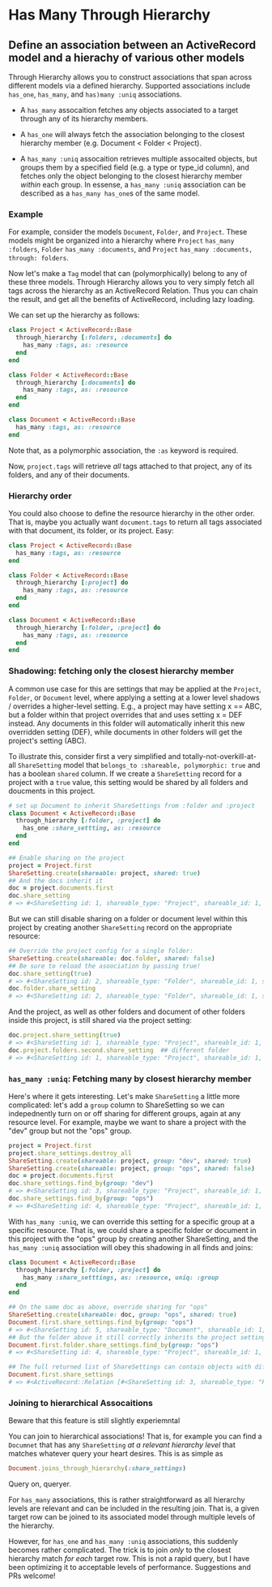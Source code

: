 # Has Many Through Hierarchy
## Define an association between an ActiveRecord model and a hierachy of various other models

Through Hierarchy allows you to construct associations that span across different models via a defined hierarchy. Supported associations include `has_one`, `has_many`, and `has)many :uniq` associations.

* A `has_many` assocaition fetches any objects associated to a target through any of its hierarchy members.

* A `has_one` will always fetch the association belonging to the closest hierarchy member (e.g. Document < Folder < Project).

* A `has_many :uniq` assocaition retrieves multiple assocaited objects, but groups them by a specified field (e.g. a type or type_id column), and fetches only the object belonging to the closest hierarchy member *within* each group. In essense, a `has_many :uniq` association can be described as a `has_many has_one`s of the same model.

### Example

For example, consider the models `Document`, `Folder`, and `Project`. These models might be organized into a hierarchy where `Project` `has_many :folders`, `Folder` `has_many :documents`, and `Project` `has_many :documents, through: folders`.

Now let's make a `Tag` model that can (polymorphically) belong to any of these three models. Through Hierarchy allows you to very simply fetch all tags across the hierarchy as an ActiveRecord Relation. Thus you can chain the result, and get all the benefits of ActiveRecord, including lazy loading.

We can set up the hierarchy as follows:

```ruby
class Project < ActiveRecord::Base
  through_hierarchy [:folders, :documents] do
    has_many :tags, as: :resource
  end
end

class Folder < ActiveRecord::Base
  through_hierarchy [:documents] do
    has_many :tags, as: :resource
  end
end

class Document < ActiveRecord::Base
  has_many :tags, as: :resource
end
```

Note that, as a polymorphic association, the `:as` keyword is required.

Now, `project.tags` will retrieve *all* tags attached to that project, any of its folders, and any of their documents.

### Hierarchy order

You could also choose to define the resource hierarchy in the other order. That is, maybe you actually want `document.tags` to return all tags associated with that document, its folder, or its project. Easy:

```ruby
class Project < ActiveRecord::Base
  has_many :tags, as: :resource
end

class Folder < ActiveRecord::Base
  through_hierarchy [:project] do
    has_many :tags, as: :resource
  end
end

class Document < ActiveRecord::Base
  through_hierarchy [:folder, :project] do
    has_many :tags, as: :resource
  end
end
```

### Shadowing: fetching only the closest hierarchy member

A common use case for this are settings that may be applied at the `Project`, `Folder`, or `Document` level, where applying a setting at a lower level shadows / overrides a higher-level setting. E.g., a project may have setting x == ABC, but a folder within that project overrides that and uses setting x = DEF instead. Any documents in this folder will automatically inherit this new overridden setting (DEF), while documents in other folders will get the project's setting (ABC).

To illustrate this, consider first a very simplified and totally-not-overkill-at-all `ShareSetting` model that `belongs_to :shareable, polymorphic: true` and has a boolean `shared` column. If we create a `ShareSetting` record for a project with a `true` value, this setting would be shared by all folders and doucments in this project.

```ruby
# set up Document to inherit ShareSettings from :folder and :project
class Document < ActiveRecord::Base
  through_hierarchy [:folder, :project] do
    has_one :share_settting, as: :resource
  end
end

## Enable sharing on the project
project = Project.first
ShareSetting.create(shareable: project, shared: true)
## And the docs inherit it
doc = project.documents.first
doc.share_setting
# => #<ShareSetting id: 1, shareable_type: "Project", shareable_id: 1, shared: true>
```

But we can still disable sharing on a folder or document level within this project by creating another `ShareSetting` record on the appropriate resource:

```ruby
## Override the project config for a single folder:
ShareSetting.create(shareable: doc.folder, shared: false)
## Be sure to reload the asoociation by passing true!
doc.share_setting(true)
# => #<ShareSetting id: 2, shareable_type: "Folder", shareable_id: 1, shared: false>
doc.folder.share_setting
# => #<ShareSetting id: 2, shareable_type: "Folder", shareable_id: 1, shared: false>
```

And the project, as well as other folders and document of other folders inside this project, is still shared via the project setting:

```ruby
doc.project.share_setting(true)
# => #<ShareSetting id: 1, shareable_type: "Project", shareable_id: 1, shared: true>
doc.project.folders.second.share_setting  ## different folder
# => #<ShareSetting id: 1, shareable_type: "Project", shareable_id: 1, shared: true>
```

### `has_many :uniq`: Fetching many by closest hierarchy member

Here's where it gets interesting. Let's make `ShareSetting` a little more complicated: let's add a `group` column to ShareSetting so we can indepednently turn on or off sharing for different groups, again at any resource level. For example, maybe we want to share a project with the "dev" group but not the "ops" group.

```ruby
project = Project.first
project.share_settings.destroy_all
ShareSetting.create(shareable: project, group: "dev", shared: true)
ShareSetting.create(shareable: project, group: "ops", shared: false)
doc = project.documents.first
doc.share_settings.find_by(group: "dev")
# => #<ShareSetting id: 3, shareable_type: "Project", shareable_id: 1, group: "dev", shared: true>
doc.share_settings.find_by(group: "ops")
# => #<ShareSetting id: 4, shareable_type: "Project", shareable_id: 1, group: "ops", shared: false>
```

With `has_many :uniq`, we can override this setting for a specific group at a specific resource. That is, we could share a specific folder or document in this project with the "ops" group by creating another ShareSetting, and the `has_many :uniq` association will obey this shadowing in all finds and joins:

```ruby
class Document < ActiveRecord::Base
  through_hierarchy [:folder, :project] do
    has_many :share_setttings, as: :resource, uniq: :group
  end
end

## On the same doc as above, override sharing for "ops"
ShareSetting.create(shareable: doc, group: "ops", shared: true)
Document.first.share_settings.find_by(group: "ops")
# => #<ShareSetting id: 5, shareable_type: "Document", shareable_id: 1, group: "ops", shared: true>
## But the folder above it still correctly inherits the project setting
Document.first.folder.share_settings.find_by(group: "ops")
# => #<ShareSetting id: 4, shareable_type: "Project", shareable_id: 1, group: "ops", shared: false>

## The full returned list of ShareSettings can contain objects with different hierarchy levels, each being the closest for the `:group` column:
Document.first.share_settings
# => #<ActiveRecord::Relation [#<ShareSetting id: 3, shareable_type: "Project", shareable_id: 1, group: "dev", shared: true>, #<ShareSetting id: 5, shareable_type: "Document", shareable_id: 1, group: "ops", shared: true>]>

```

### Joining to hierarchical Assocaitions
Beware that this feature is still slightly experiemntal

You can join to hierarchical associations! That is, for example you can find a `Documnet` that has any `ShareSetting` *at a relevant hierarchy level* that matches whatever query your heart desires. This is as simple as

```ruby
Document.joins_through_hierarchy(:share_settings)
```

Query on, queryer.

For `has_many` associations, this is rather straightforward as all hierarchy levels are relevant and can be included in the resulting join. That is, a given target row can be joined to its associated model through multiple levels of the hierarchy.

However, for `has_one` and `has_many :uniq` associations, this suddenly becomes rather complicated. The trick is to join *only* to the closest hierarchy match *for each* target row. This is not a rapid query, but I have been optimizing it to acceptable levels of performance. Suggestions and PRs welcome!
